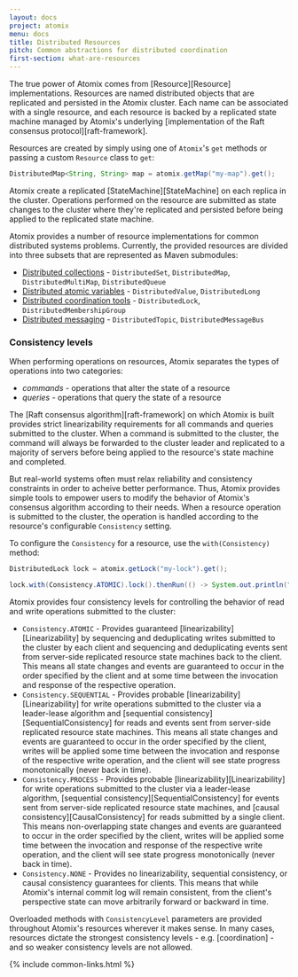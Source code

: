 ```yaml
---
layout: docs
project: atomix
menu: docs
title: Distributed Resources
pitch: Common abstractions for distributed coordination
first-section: what-are-resources
---
```


The true power of Atomix comes from [Resource][Resource] implementations. Resources are named distributed objects that are replicated and persisted in the Atomix cluster. Each name can be associated with a single resource, and each resource is backed by a replicated state machine managed by Atomix's underlying [implementation of the Raft consensus protocol][raft-framework].

Resources are created by simply using one of `Atomix`'s `get` methods or passing a custom `Resource` class to `get`:

```java
DistributedMap<String, String> map = atomix.getMap("my-map").get();
```

Atomix create a replicated [StateMachine][StateMachine] on each replica in the cluster. Operations performed on the resource are submitted as state changes to the cluster where they're replicated and persisted before being applied to the replicated state machine.

Atomix provides a number of resource implementations for common distributed systems problems. Currently, the provided resources are divided into three subsets that are represented as Maven submodules:

* [Distributed collections](#distributed-collections) - `DistributedSet`, `DistributedMap`, `DistributedMultiMap`, `DistributedQueue`
* [Distributed atomic variables](#distributed-variables) - `DistributedValue`, `DistributedLong`
* [Distributed coordination tools](#distributed-coordination) - `DistributedLock`, `DistributedMembershipGroup`
* [Distributed messaging](#distributed-messaging) - `DistributedTopic`, `DistributedMessageBus`

### Consistency levels

When performing operations on resources, Atomix separates the types of operations into two categories:

* *commands* - operations that alter the state of a resource
* *queries* - operations that query the state of a resource

The [Raft consensus algorithm][raft-framework] on which Atomix is built provides strict linearizability requirements for all commands and queries submitted to the cluster. When a command is submitted to the cluster, the command will always be forwarded to the cluster leader and replicated to a majority of servers before being applied to the resource's state machine and completed.

But real-world systems often must relax reliability and consistency constraints in order to acheive better performance. Thus, Atomix provides simple tools to empower users to modify the behavior of Atomix's consensus algorithm according to their needs. When a resource operation is submitted to the cluster, the operation is handled according to the resource's configurable `Consistency` setting.

To configure the `Consistency` for a resource, use the `with(Consistency)` method:

```java
DistributedLock lock = atomix.getLock("my-lock").get();

lock.with(Consistency.ATOMIC).lock().thenRun(() -> System.out.println("Lock acquired!"));
```

Atomix provides four consistency levels for controlling the behavior of read and write operations submitted to the cluster:

* `Consistency.ATOMIC` - Provides guaranteed [linearizability][Linearizability] by sequencing and deduplicating writes submitted to the cluster by each client and sequencing and deduplicating events sent from server-side replicated resource state machines back to the client. This means all state changes and events are guaranteed to occur in the order specified by the client and at some time between the invocation and response of the respective operation.
* `Consistency.SEQUENTIAL` - Provides probable [linearizability][Linearizability] for write operations submitted to the cluster via a leader-lease algorithm and [sequential consistency][SequentialConsistency] for reads and events sent from server-side replicated resource state machines. This means all state changes and events are guaranteed to occur in the order specified by the client, writes will be applied some time between the invocation and response of the respective write operation, and the client will see state progress monotonically (never back in time).
* `Consistency.PROCESS` - Provides probable [linearizability][Linearizability] for write operations submitted to the cluster via a leader-lease algorithm, [sequential consistency][SequentialConsistency] for events sent from server-side replicated resource state machines, and [causal consistency][CausalConsistency] for reads submitted by a single client. This means non-overlapping state changes and events are guaranteed to occur in the order specified by the client, writes will be applied some time between the invocation and response of the respective write operation, and the client will see state progress monotonically (never back in time).
* `Consistency.NONE` - Provides no linearizability, sequential consistency, or causal consistency guarantees for clients. This means that while Atomix's internal commit log will remain consistent, from the client's perspective state can move arbitrarily forward or backward in time.

Overloaded methods with `ConsistencyLevel` parameters are provided throughout Atomix's resources wherever it makes sense. In many cases, resources dictate the strongest consistency levels - e.g. [coordination] - and so weaker consistency levels are not allowed.

{% include common-links.html %}